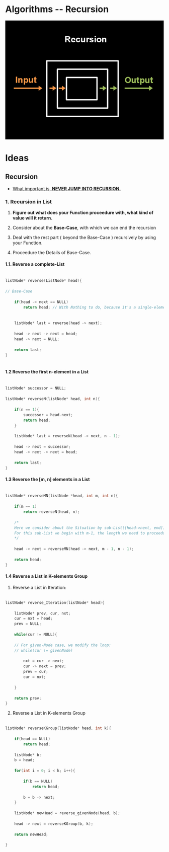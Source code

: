 # Algorithms -- Recursion


![Recursion](/recursion.png)

# Ideas

## Recursion

- [What important is, __NEVER JUMP INTO RECURSION.__](https://medium.com/@daniel.oliver.king/getting-started-with-recursion-f89f57c5b60e)

### 1. Recursion in List

1. __Figure out what does your Function proceedure with, what kind of value will it return.__

2. Consider about the __Base-Case__, with which we can end the recursion

3. Deal with the rest part ( beyond the Base-Case ) recursively by using your Function.

4. Proceedure the Details of Base-Case.


#### 1.1. Reverse a complete-List

```C++

listNode* reverse(ListNode* head){

// Base-Case 

    if(head -> next == NULL)
        return head; // With Nothing to do, because it's a single-element List.
    

    listNode* last = reverse(head -> next);

    head -> next -> next = head;
    head -> next = NULL;

    return last;
}



```

#### 1.2 Reverse the first n-element in a List

```C++

listNode* successor = NULL;

listNode* reverseN(listNode* head, int n){

    if(n == 1){
        successor = head.next;
        return head;
    }

    listNode* last = reverseN(head -> next, n - 1);

    head -> next = successor;
    head -> next -> next = head;

    return last;
}

```

#### 1.3 Reverse the [m, n] elements in a List

```C++

listNode* reverseMN(listNode *head, int m, int n){
    
    if(m == 1)
        return reverseN(head, n);

    /*
    Here we consider about the Situation by sub-List([head->next, end]).
    For this sub-List we begin with m-1, the length we need to proceedure is n - 1.
    */

    head -> next = reverseMN(head -> next, m - 1, n - 1);

    return head;
}

```

#### 1.4 Reverse a List in K-elements Group

1. Reverse a List in Iteration:

```C++

listNode* reverse_Iteration(listNode* head){
    
    listNode* prev, cur, nxt;
    cur = nxt = head;
    prev = NULL;

    while(cur != NULL){
        
    // For given-Node case, we modify the loop:
    // while(cur != givenNode)

        nxt = cur -> next;
        cur -> next = prev;
        prev = cur;
        cur = nxt;

    }

    return prev;
}

```

2. Reverse a List in K-elements Group

```C++

listNode* reverseKGroup(listNode* head, int k){

    if(head == NULL)
        return head;

    listNode* b;
    b = head;

    for(int i = 0; i < k; i++){
        
        if(b == NULL)
            return head;    
        
        b = b -> next;
    }

    listNode* newHead = reverse_givenNode(head, b);
    
    head -> next = reverseKGroup(b, k);

    return newHead;

}

```

